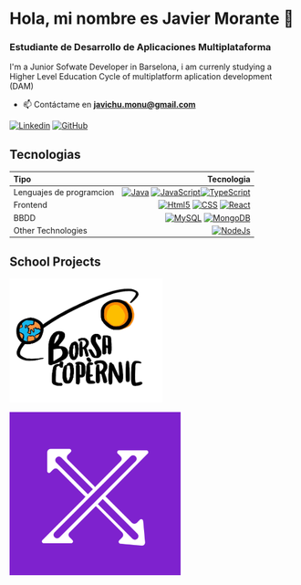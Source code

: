 # Hola, mi nombre es Javier Morante 👋
###  Estudiante de Desarrollo de Aplicaciones Multiplataforma

I'm a Junior Sofwate Developer in Barselona, i am currenly studying a Higher Level Education Cycle of multiplatform aplication development (DAM)

- 📫 Contáctame en **javichu.monu@gmail.com**

[![Linkedin](https://img.shields.io/badge/LinkedIn-0077B5?style=for-the-badge&logo=linkedin&logoColor=white&labelColor=101010)](https://www.linkedin.com/in/javier-morante-nu%C3%B1ez/)
[![GitHub](	https://img.shields.io/badge/GitHub-100000?style=for-the-badge&logo=github&logoColor=white&labelColor=101010)](https://github.com/javier-morante)


## Tecnologias
| Tipo            | Tecnologia |
| :---------------- | ------: | 
| Lenguajes de programcion | [![Java](https://img.shields.io/badge/Java-ED8B00?style=for-the-badge&logo=openjdk&logoColor=white&labelColor=101010)]() [![JavaScript](	https://img.shields.io/badge/JavaScript-F7DF1E?style=for-the-badge&logo=javascript&logoColor=white&labelColor=101010)]()[![TypeScript](	https://img.shields.io/badge/TypeScript-007ACC?style=for-the-badge&logo=typescript&logoColor=white&labelColor=101010)]()| 
| Frontend | [![Html5](https://img.shields.io/badge/HTML5-E34F26?style=for-the-badge&logo=html5&logoColor=white&labelColor=101010)]() [![CSS](https://img.shields.io/badge/CSS-1572B6?style=for-the-badge&logo=css3&logoColor=white&labelColor=101010)]() [![React](https://img.shields.io/badge/React-20232A?style=for-the-badge&logo=react&logoColor=white&labelColor=101010)]()|
| BBDD  | [![MySQL](https://img.shields.io/badge/MySQL-00000F?style=for-the-badge&logo=mysql&logoColor=white&labelColor=101010)]() [![MongoDB](https://img.shields.io/badge/MongoDB-47A248?style=for-the-badge&logo=mongodb&logoColor=white&labelColor=101010)]() |
| Other Technologies | [![NodeJs](https://img.shields.io/badge/Node.js-43853D?style=for-the-badge&logo=node.js&logoColor=white&labelColor=101010)]()|

## School Projects

[![copernic jobs](./logoCopernicJobs.png)](https://github.com/javier-morante/copernicjobs)

[![exchange](./logoExchange.png)](https://github.com/javier-morante/exchange)